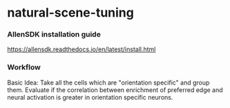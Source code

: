 # natural-scene-tuning

### AllenSDK installation guide 
https://allensdk.readthedocs.io/en/latest/install.html

### Workflow
Basic Idea: Take all the cells which are "orientation specific" and group them. Evaluate if the correlation between enrichment of preferred edge and neural activation is greater in orientation specific neurons. 
